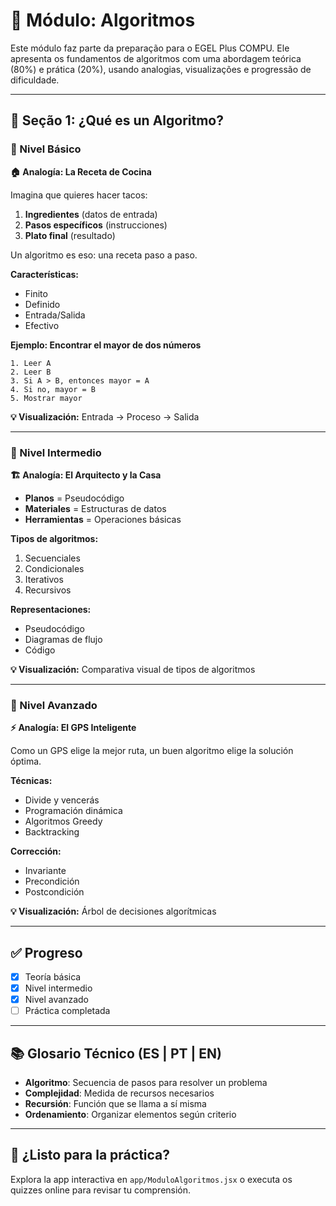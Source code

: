 
# 🧠 Módulo: Algoritmos

Este módulo faz parte da preparação para o EGEL Plus COMPU. Ele apresenta os fundamentos de algoritmos com uma abordagem teórica (80%) e prática (20%), usando analogias, visualizações e progressão de dificuldade.

---

## 📘 Seção 1: ¿Qué es un Algoritmo?

### 🔹 Nivel Básico

**🏠 Analogía: La Receta de Cocina**

Imagina que quieres hacer tacos:

1. **Ingredientes** (datos de entrada)  
2. **Pasos específicos** (instrucciones)  
3. **Plato final** (resultado)

Un algoritmo es eso: una receta paso a paso.

**Características:**
- Finito
- Definido
- Entrada/Salida
- Efectivo

**Ejemplo: Encontrar el mayor de dos números**

```
1. Leer A
2. Leer B
3. Si A > B, entonces mayor = A
4. Si no, mayor = B
5. Mostrar mayor
```

**💡 Visualización:** Entrada → Proceso → Salida

---

### 🔸 Nivel Intermedio

**🏗️ Analogía: El Arquitecto y la Casa**

- **Planos** = Pseudocódigo  
- **Materiales** = Estructuras de datos  
- **Herramientas** = Operaciones básicas

**Tipos de algoritmos:**
1. Secuenciales
2. Condicionales
3. Iterativos
4. Recursivos

**Representaciones:**
- Pseudocódigo
- Diagramas de flujo
- Código

**💡 Visualización:** Comparativa visual de tipos de algoritmos

---

### 🔺 Nivel Avanzado

**⚡ Analogía: El GPS Inteligente**

Como un GPS elige la mejor ruta, un buen algoritmo elige la solución óptima.

**Técnicas:**
- Divide y vencerás
- Programación dinámica
- Algoritmos Greedy
- Backtracking

**Corrección:**
- Invariante
- Precondición
- Postcondición

**💡 Visualización:** Árbol de decisiones algorítmicas

---

## ✅ Progreso

- [x] Teoría básica
- [x] Nivel intermedio
- [x] Nivel avanzado
- [ ] Práctica completada

---

## 📚 Glosario Técnico (ES | PT | EN)

- **Algoritmo**: Secuencia de pasos para resolver un problema  
- **Complejidad**: Medida de recursos necesarios  
- **Recursión**: Función que se llama a sí misma  
- **Ordenamiento**: Organizar elementos según criterio

---

## 🎯 ¿Listo para la práctica?

Explora la app interactiva en `app/ModuloAlgoritmos.jsx` o executa os quizzes online para revisar tu comprensión.
